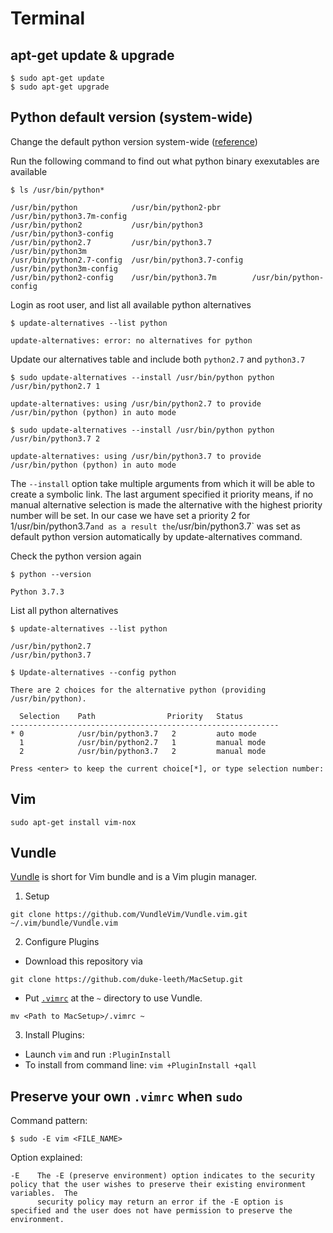 # Terminal

## apt-get update & upgrade
```
$ sudo apt-get update
$ sudo apt-get upgrade
```

## Python default version (system-wide)

Change the default python version system-wide ([reference](https://linuxconfig.org/how-to-change-from-default-to-alternative-python-version-on-debian-linux))


Run the following command to find out what python binary exexutables are available
```
$ ls /usr/bin/python*

/usr/bin/python            /usr/bin/python2-pbr       /usr/bin/python3.7m-config
/usr/bin/python2           /usr/bin/python3           /usr/bin/python3-config
/usr/bin/python2.7         /usr/bin/python3.7         /usr/bin/python3m
/usr/bin/python2.7-config  /usr/bin/python3.7-config  /usr/bin/python3m-config
/usr/bin/python2-config    /usr/bin/python3.7m        /usr/bin/python-config
```


Login as root user, and list all available python alternatives
```
$ update-alternatives --list python

update-alternatives: error: no alternatives for python
```

Update our alternatives table and include both `python2.7` and `python3.7`
```
$ sudo update-alternatives --install /usr/bin/python python /usr/bin/python2.7 1

update-alternatives: using /usr/bin/python2.7 to provide /usr/bin/python (python) in auto mode

$ sudo update-alternatives --install /usr/bin/python python /usr/bin/python3.7 2

update-alternatives: using /usr/bin/python3.7 to provide /usr/bin/python (python) in auto mode
````

The `--install` option take multiple arguments from which it will be able to create a symbolic link. The last argument specified it priority means, if no manual alternative selection is made the alternative with the highest priority number will be set. In our case we have set a priority 2 for 1/usr/bin/python3.7` and as a result the `/usr/bin/python3.7` was set as default python version automatically by update-alternatives command. 


Check the python version again
```
$ python --version

Python 3.7.3
```

List all python alternatives
```
$ update-alternatives --list python

/usr/bin/python2.7
/usr/bin/python3.7
```


```
$ Update-alternatives --config python

There are 2 choices for the alternative python (providing /usr/bin/python).

  Selection    Path                Priority   Status
------------------------------------------------------------
* 0            /usr/bin/python3.7   2         auto mode
  1            /usr/bin/python2.7   1         manual mode
  2            /usr/bin/python3.7   2         manual mode

Press <enter> to keep the current choice[*], or type selection number: 
```

## Vim
```
sudo apt-get install vim-nox
```

## Vundle
[Vundle](https://github.com/VundleVim/Vundle.vim) is short for Vim bundle and is a Vim plugin manager.
1. Setup
```
git clone https://github.com/VundleVim/Vundle.vim.git ~/.vim/bundle/Vundle.vim
```

2. Configure Plugins
* Download this repository via
```
git clone https://github.com/duke-leeth/MacSetup.git
```

* Put [`.vimrc`](.vimrc) at the `~` directory to use Vundle.
```
mv <Path to MacSetup>/.vimrc ~
```

3. Install Plugins:
* Launch `vim` and run `:PluginInstall`
* To install from command line: `vim +PluginInstall +qall`


## Preserve your own `.vimrc` when `sudo`

Command pattern:
```
$ sudo -E vim <FILE_NAME>
```

Option explained:
```
-E    The -E (preserve environment) option indicates to the security policy that the user wishes to preserve their existing environment variables.  The
      security policy may return an error if the -E option is specified and the user does not have permission to preserve the environment.
```
